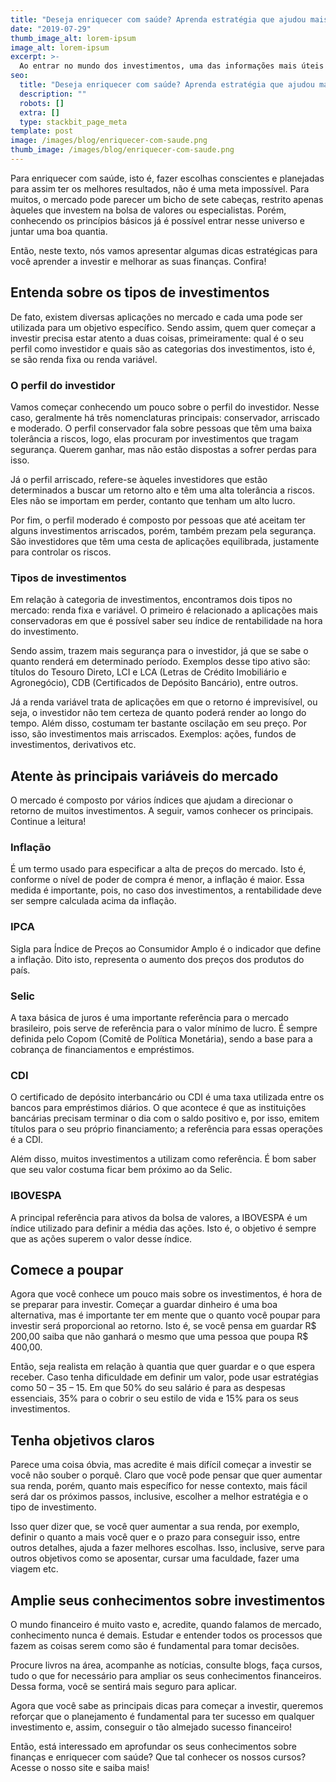 ```yaml
---
title: "Deseja enriquecer com saúde? Aprenda estratégia que ajudou mais de 1500 pessoas!"
date: "2019-07-29"
thumb_image_alt: lorem-ipsum
image_alt: lorem-ipsum
excerpt: >-
  Ao entrar no mundo dos investimentos, uma das informações mais úteis para começar a aplicar é saber o seu perfil. Isto porque esse dado funciona como uma espécie de norte para entender sua tolerância a riscos e também quais são as melhores aplicações para os seus objetivos.
seo:
  title: "Deseja enriquecer com saúde? Aprenda estratégia que ajudou mais de 1500 pessoas!"
  description: ""
  robots: []
  extra: []
  type: stackbit_page_meta
template: post
image: /images/blog/enriquecer-com-saude.png
thumb_image: /images/blog/enriquecer-com-saude.png
---
```


Para enriquecer com saúde, isto é, fazer escolhas conscientes e planejadas para assim ter os melhores resultados, não é uma meta impossível. Para muitos, o mercado pode parecer um bicho de sete cabeças, restrito apenas àqueles que investem na bolsa de valores ou especialistas. Porém, conhecendo os princípios básicos já é possível entrar nesse universo e juntar uma boa quantia.

Então, neste texto, nós vamos apresentar algumas dicas estratégicas para você aprender a investir e melhorar as suas finanças. Confira!

## Entenda sobre os tipos de investimentos

De fato, existem diversas aplicações no mercado e cada uma pode ser utilizada para um objetivo específico. Sendo assim, quem quer começar a investir precisa estar atento a duas coisas, primeiramente: qual é o seu perfil como investidor e quais são as categorias dos investimentos, isto é, se são renda fixa ou renda variável.

### O perfil do investidor

Vamos começar conhecendo um pouco sobre o perfil do investidor. Nesse caso, geralmente há três nomenclaturas principais: conservador, arriscado e moderado. O perfil conservador fala sobre pessoas que têm uma baixa tolerância a riscos, logo, elas procuram por investimentos que tragam segurança. Querem ganhar, mas não estão dispostas a sofrer perdas para isso.

Já o perfil arriscado, refere-se àqueles investidores que estão determinados a buscar um retorno alto e têm uma alta tolerância a riscos. Eles não se importam em perder, contanto que tenham um alto lucro.

Por fim, o perfil moderado é composto por pessoas que até aceitam ter alguns investimentos arriscados, porém, também prezam pela segurança. São investidores que têm uma cesta de aplicações equilibrada, justamente para controlar os riscos.

### Tipos de investimentos

Em relação à categoria de investimentos, encontramos dois tipos no mercado: renda fixa e variável. O primeiro é relacionado a aplicações mais conservadoras em que é possível saber seu índice de rentabilidade na hora do investimento.

Sendo assim, trazem mais segurança para o investidor, já que se sabe o quanto renderá em determinado período. Exemplos desse tipo ativo são: títulos do Tesouro Direto, LCI e LCA (Letras de Crédito Imobiliário e Agronegócio), CDB (Certificados de Depósito Bancário), entre outros.

Já a renda variável trata de aplicações em que o retorno é imprevisível, ou seja, o investidor não tem certeza de quanto poderá render ao longo do tempo. Além disso, costumam ter bastante oscilação em seu preço. Por isso, são investimentos mais arriscados. Exemplos: ações, fundos de investimentos, derivativos etc.

## Atente às principais variáveis do mercado

O mercado é composto por vários índices que ajudam a direcionar o retorno de muitos investimentos. A seguir, vamos conhecer os principais. Continue a leitura!

### Inflação

É um termo usado para especificar a alta de preços do mercado. Isto é, conforme o nível de poder de compra é menor, a inflação é maior. Essa medida é importante, pois, no caso dos investimentos, a rentabilidade deve ser sempre calculada acima da inflação.

### IPCA

Sigla para Índice de Preços ao Consumidor Amplo é o indicador que define a inflação. Dito isto, representa o aumento dos preços dos produtos do país.

### Selic

A taxa básica de juros é uma importante referência para o mercado brasileiro, pois serve de referência para o valor mínimo de lucro. É sempre definida pelo Copom (Comitê de Política Monetária), sendo a base para a cobrança de financiamentos e empréstimos.

### CDI

O certificado de depósito interbancário ou CDI é uma taxa utilizada entre os bancos para empréstimos diários. O que acontece é que as instituições bancárias precisam terminar o dia com o saldo positivo e, por isso, emitem títulos para o seu próprio financiamento; a referência para essas operações é a CDI.

Além disso, muitos investimentos a utilizam como referência. É bom saber que seu valor costuma ficar bem próximo ao da Selic.

### IBOVESPA

A principal referência para ativos da bolsa de valores, a IBOVESPA é um índice utilizado para definir a média das ações. Isto é, o objetivo é sempre que as ações superem o valor desse índice.

## Comece a poupar

Agora que você conhece um pouco mais sobre os investimentos, é hora de se preparar para investir. Começar a guardar dinheiro é uma boa alternativa, mas é importante ter em mente que o quanto você poupar para investir será proporcional ao retorno. Isto é, se você pensa em guardar R$ 200,00 saiba que não ganhará o mesmo que uma pessoa que poupa R$ 400,00.

Então, seja realista em relação à quantia que quer guardar e o que espera receber. Caso tenha dificuldade em definir um valor, pode usar estratégias como 50 – 35 – 15. Em que 50% do seu salário é para as despesas essenciais, 35% para o cobrir o seu estilo de vida e 15% para os seus investimentos.

## Tenha objetivos claros

Parece uma coisa óbvia, mas acredite é mais difícil começar a investir se você não souber o porquê. Claro que você pode pensar que quer aumentar sua renda, porém, quanto mais específico for nesse contexto, mais fácil será dar os próximos passos, inclusive, escolher a melhor estratégia e o tipo de investimento.

Isso quer dizer que, se você quer aumentar a sua renda, por exemplo, definir o quanto a mais você quer e o prazo para conseguir isso, entre outros detalhes, ajuda a fazer melhores escolhas. Isso, inclusive, serve para outros objetivos como se aposentar, cursar uma faculdade, fazer uma viagem etc.

## Amplie seus conhecimentos sobre investimentos

O mundo financeiro é muito vasto e, acredite, quando falamos de mercado, conhecimento nunca é demais. Estudar e entender todos os processos que fazem as coisas serem como são é fundamental para tomar decisões.

Procure livros na área, acompanhe as notícias, consulte blogs, faça cursos, tudo o que for necessário para ampliar os seus conhecimentos financeiros. Dessa forma, você se sentirá mais seguro para aplicar.

Agora que você sabe as principais dicas para começar a investir, queremos reforçar que o planejamento é fundamental para ter sucesso em qualquer investimento e, assim, conseguir o tão almejado sucesso financeiro!

Então, está interessado em aprofundar os seus conhecimentos sobre finanças e enriquecer com saúde? Que tal conhecer os nossos cursos? Acesse o nosso site e saiba mais!

